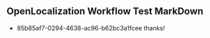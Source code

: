 ## OpenLocalization Workflow Test MarkDown
* 85b85af7-0294-4638-ac96-b62bc3a1fcee thanks!

<!--HONumber=Aug16_HO4-->


